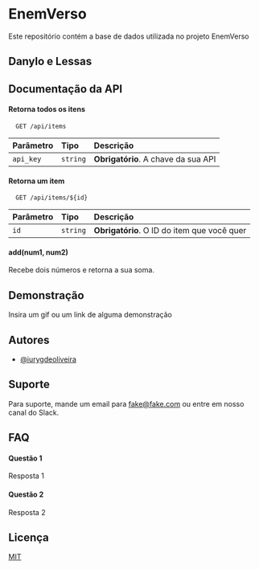 # EnemVerso

Este repositório contém a base de dados utilizada no projeto EnemVerso
## Danylo e Lessas 

## Documentação da API

#### Retorna todos os itens

```http
  GET /api/items
```

| Parâmetro   | Tipo       | Descrição                           |
| :---------- | :--------- | :---------------------------------- |
| `api_key` | `string` | **Obrigatório**. A chave da sua API |

#### Retorna um item

```http
  GET /api/items/${id}
```

| Parâmetro   | Tipo       | Descrição                                   |
| :---------- | :--------- | :------------------------------------------ |
| `id`      | `string` | **Obrigatório**. O ID do item que você quer |

#### add(num1, num2)

Recebe dois números e retorna a sua soma.


## Demonstração

Insira um gif ou um link de alguma demonstração


## Autores

- [@iurygdeoliveira](https://www.github.com/iurygdeoliveira)


## Suporte

Para suporte, mande um email para fake@fake.com ou entre em nosso canal do Slack.


## FAQ

#### Questão 1

Resposta 1

#### Questão 2

Resposta 2


## Licença

[MIT](https://choosealicense.com/licenses/mit/)

